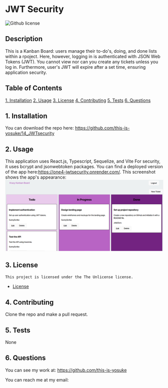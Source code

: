 # JWT Security

![Github license](https://img.shields.io/badge/license-The_Unlicense-blue.svg)

## Description

This is a Kanban Board: users manage their to-do's, doing, and done lists within a rpoject. Here, however, logging in is authenticated with JSON Web Tokens (JWT). You cannot view nor can you create any tickets unless you log in. Furthermore, user's JWT will expire after a set time, ensuring application security.

## Table of Contents

[1. Installation](#1-installation)
[2. Usage](#2-usage)
[3. License](#3-license)
[4. Contributing](#4-contributing)
[5. Tests](#5-tests)
[6. Questions](#6-questions)

## 1. Installation

You can download the repo here: https://github.com/this-is-yosuke/14_JWTsecurity

## 2. Usage

This application uses React.js, Typescript, Sequelize, and Vite For security, it uses bcrypt and jsonwebtoken packages. You can find a deployed version of the app here:https://one4-jwtsecurity.onrender.com/. This screenshot shows the app's appearance: ![14_JWTsecurity](/client/src/assets/Challenge14_Image.png)

## 3. License

    This project is licensed under the The Unlicense license.

* [License](#License)

## 4. Contributing

Clone the repo and make a pull request.

## 5. Tests

None

## 6. Questions

You can see my work at:
https://github.com/this-is-yosuke

You can reach me at my email:

